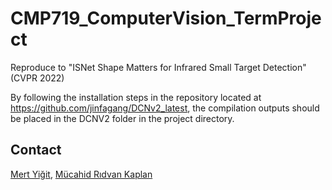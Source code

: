 # CMP719_ComputerVision_TermProject
Reproduce to "ISNet Shape Matters for Infrared Small Target Detection" (CVPR 2022)

By following the installation steps in the repository located at https://github.com/jinfagang/DCNv2_latest, the compilation outputs should be placed in the DCNV2 folder in the project directory.

## Contact
[Mert Yiğit](https://github.com/mertyigt), [Mücahid Rıdvan Kaplan](https://github.com/MucahidRidvanKaplan)
